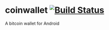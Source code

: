 coinwallet [![Build Status](https://travis-ci.org/cwallet/coinwallet.png?branch=master)](https://travis-ci.org/cwallet/coinwallet)
==========

A bitcoin wallet for Android
